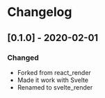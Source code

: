 # Changelog

## [0.1.0] - 2020-02-01

### Changed

- Forked from react_render
- Made it work with Svelte
- Renamed to svelte_render


